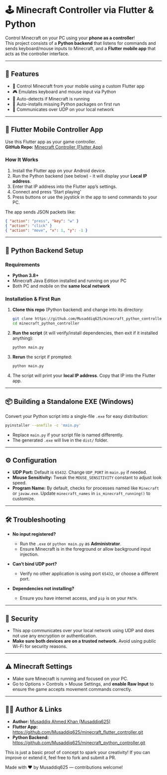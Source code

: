 # 🕹️ Minecraft Controller via Flutter & Python

Control Minecraft on your PC using your **phone as a controller**!  
This project consists of a **Python backend** that listens for commands and sends keyboard/mouse inputs to Minecraft, and a **Flutter mobile app** that acts as the controller interface.

---

## 🚀 Features

- 📱 Control Minecraft from your mobile using a custom Flutter app
- 🎮 Emulates keyboard and mouse input via Python
- 🧠 Auto-detects if Minecraft is running
- 🔄 Auto-installs missing Python packages on first run
- 📡 Communicates over UDP on your local network

---

## 📲 Flutter Mobile Controller App

Use this Flutter app as your game controller.  
**GitHub Repo:** [Minecraft Controller (Flutter App)](https://github.com/Musaddiq625/minecraft_flutter_controller.git)

### How It Works

1. Install the Flutter app on your Android device.
2. Run the Python backend (see below) - it will display your **Local IP address**.
3. Enter that IP address into the Flutter app’s settings.
4. Connect and press 'Start playing'
4. Press buttons or use the joystick in the app to send commands to your PC.

The app sends JSON packets like:

```json
{ "action": "press", "key": "w" }
{ "action": "click" }
{ "action": "move", "x": 1, "y": -1 }
```

---

## 🧰 Python Backend Setup

### Requirements

- **Python 3.8+**  
- Minecraft Java Edition installed and running on your PC  
- Both PC and mobile on the **same local network**  

### Installation & First Run

1. **Clone this repo** (Python backend) and change into its directory:
   ```bash
   git clone https://github.com/Musaddiq625/minecraft_python_controller.git
   cd minecraft_python_controller
   ```

2. **Run the script** (it will verify/install dependencies, then exit if it installed anything):
   ```bash
   python main.py
   ```

3. **Rerun** the script if prompted:
   ```bash
   python main.py
   ```

4. The script will print your **local IP address**. Copy that IP into the Flutter app.

---

## 📦 Building a Standalone EXE (Windows)

Convert your Python script into a single-file `.exe` for easy distribution:

```bash
pyinstaller --onefile -c 'main.py'
```

- Replace `main.py` if your script file is named differently.  
- The generated `.exe` will live in the `dist/` folder.

---

## ⚙️ Configuration

- **UDP Port:** Default is `65432`. Change `UDP_PORT` in `main.py` if needed.  
- **Mouse Sensitivity:** Tweak the `MOUSE_SENSITIVITY` constant to adjust look speed.  
- **Program Name:** By default, checks for processes named like `Minecraft` or `javaw.exe`. Update `minecraft_names` in `is_minecraft_running()` to customize.

---

## 🛠️ Troubleshooting

- **No input registered?**  
  - Run the `.exe` or `python main.py` as **Administrator**.  
  - Ensure Minecraft is in the foreground or allow background input injection.

- **Can’t bind UDP port?**  
  - Verify no other application is using port `65432`, or choose a different port.

- **Dependencies not installing?**  
  - Ensure you have internet access, and `pip` is on your `PATH`.

---


## 🔐 Security

- This app communicates over your local network using UDP and does not use any encryption or authentication.
- **Make sure both devices are on a trusted network.** Avoid using public Wi-Fi for security reasons.

---

## ⚠️ Minecraft Settings

- Make sure Minecraft is running and focused on your PC.
- Go to Options > Controls > Mouse Settings, and **enable Raw Input** to ensure the game accepts movement commands correctly.

---

## 🧑‍💻 Author & Links

- **Author:** [Musaddiq Ahmed Khan (Musaddiq625)](https://github.com/Musaddiq625)  
- **Flutter App:** https://github.com/Musaddiq625/minecraft_flutter_controller.git  
- **Python Backend:** https://github.com/Musaddiq625/minecraft_python_controller.git  

This is just a basic proof of concept to spark your creativity! If you can improve or extend it, feel free to fork and submit a PR.

Made with ❤️ by Musaddiq625 — contributions welcome!

